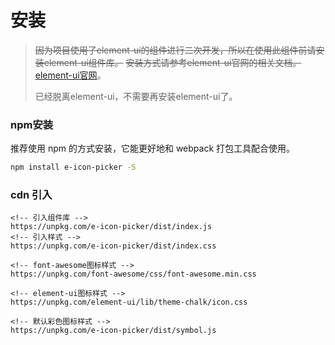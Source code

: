 # 安装


>~~因为项目使用了element-ui的组件进行二次开发，所以在使用此组件前请安装element-ui组件库。~~
>~~安装方式请参考element-ui官网的相关文档。~~[element-ui官网](https://element.eleme.cn/#/zh-CN/component/installation)。
>
>已经脱离element-ui，不需要再安装element-ui了。

### npm安装

推荐使用 npm 的方式安装，它能更好地和 webpack 打包工具配合使用。

```bash
npm install e-icon-picker -S
```


### cdn 引入
```
<!-- 引入组件库 -->
https://unpkg.com/e-icon-picker/dist/index.js
<!-- 引入样式 -->
https://unpkg.com/e-icon-picker/dist/index.css

<!-- font-awesome图标样式 -->
https://unpkg.com/font-awesome/css/font-awesome.min.css

<!-- element-ui图标样式 -->
https://unpkg.com/element-ui/lib/theme-chalk/icon.css

<!-- 默认彩色图标样式 -->
https://unpkg.com/e-icon-picker/dist/symbol.js

```
